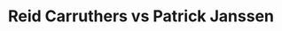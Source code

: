 ---
title: Reid Carruthers vs Patrick Janssen
player1:
  name: Carruthers, Reid
  percent: 74
  wins: 0
  losses: 1
player2:
  name: Janssen, Patrick
  percent: 75
  wins: 1
  losses: 0
games:
- player1:
    team: MB
    position: Fourth
    percent: 74
    win: 0
    loss: 1
  player2:
    team: 'ON'
    position: Second
    percent: 75
    win: 1
    loss: 0
  event: Brier
  year: 2018
  draw: Round Robin(9)
  score: MB 5 - ON 10
- player1:
    team: Carr
    position: Fourth
    percent: 89
    win: 1
    loss: 0
  player2:
    team: Eppi
    position: Second
    percent: 83
    win: 0
    loss: 1
  event: Trials (Men)
  year: 2017
  draw: Round Robin(9)
  score: Carr 7 - Eppi 5
---